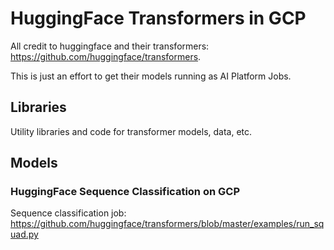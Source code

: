 # HuggingFace Transformers in GCP

All credit to huggingface and their transformers: https://github.com/huggingface/transformers. 

This is just an effort to get their models running as AI Platform Jobs.

## Libraries

Utility libraries and code for transformer models, data, etc.

## Models

### HuggingFace Sequence Classification on GCP

Sequence classification job: https://github.com/huggingface/transformers/blob/master/examples/run_squad.py

